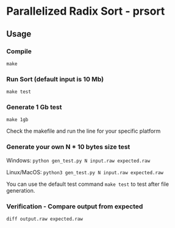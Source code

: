 # Parallelized Radix Sort - prsort

## Usage

### Compile
`make`

### Run Sort (default input is 10 Mb)
`make test`


### Generate 1 Gb test
`make 1gb` 

Check the makefile and run the line for your specific platform

### Generate your own N * 10 bytes size test

Windows: `python gen_test.py N input.raw expected.raw`

Linux/MacOS: `python3 gen_test.py N input.raw expected.raw`

You can use the default test command `make test` to test after file generation.

### Verification - Compare output from expected
`diff output.raw expected.raw`
